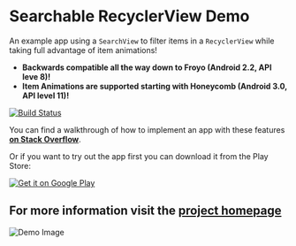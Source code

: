 # Searchable RecyclerView Demo

An example app using a `SearchView` to filter items in a `RecyclerView` while taking full advantage of item animations!

 - **Backwards compatible all the way down to Froyo (Android 2.2, API leve 8)!**
 - **Item Animations are supported starting with Honeycomb (Android 3.0, API level 11)!**
 
[![Build Status](https://travis-ci.org/Wrdlbrnft/Searchable-RecyclerView-Demo.svg?branch=master)](https://travis-ci.org/Wrdlbrnft/Searchable-RecyclerView-Demo)

You can find a walkthrough of how to implement an app with these features [**on Stack Overflow**](http://stackoverflow.com/a/30429439/2310866).

Or if you want to try out the app first you can download it from the Play Store:

[![Get it on Google Play](https://developer.android.com/images/brand/en_generic_rgb_wo_60.png)](https://play.google.com/store/apps/details?id=com.github.wrdlbrnft.searchablerecyclerviewdemo)

## **For more information visit the [project homepage](https://wrdlbrnft.github.io/Searchable-RecyclerView-Demo/)**

![Demo Image](http://i.stack.imgur.co§m/qDtH7.gif)